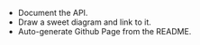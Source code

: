 * Document the API.
* Draw a sweet diagram and link to it.
* Auto-generate Github Page from the README.
